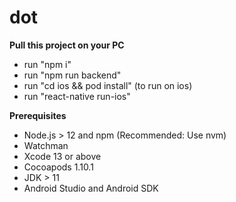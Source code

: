 # dot

**Pull this project on your PC**

<ul>
  <li>run "npm i"</li>
  <li>run "npm run backend"</li>
  <li>run "cd ios && pod install" (to run on ios)</li>
  <li>run "react-native run-ios"</li>
</ul>

**Prerequisites**

<ul>
  <li>Node.js > 12 and npm (Recommended: Use nvm)</li>
  <li>Watchman</li>
  <li>Xcode 13 or above</li>
  <li>Cocoapods 1.10.1</li>
  <li>JDK > 11</li>
  <li>Android Studio and Android SDK</li>
  </ul>

